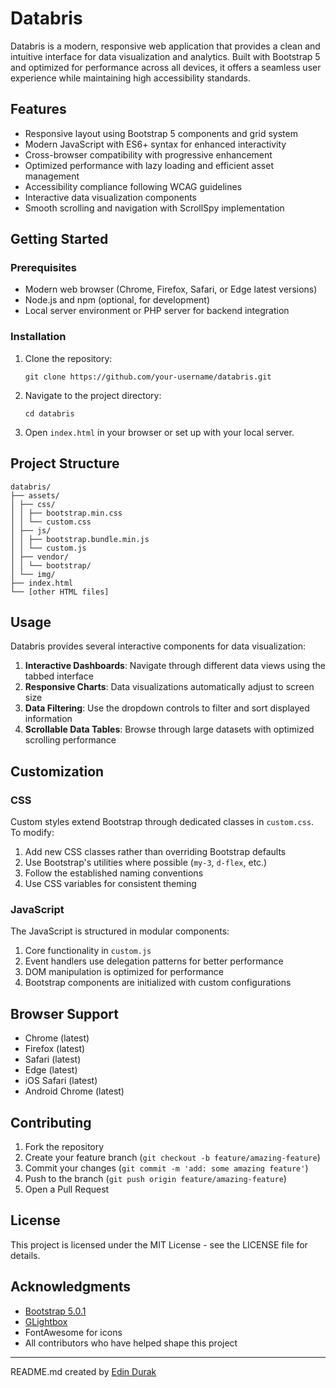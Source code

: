 # Databris

Databris is a modern, responsive web application that provides a clean and intuitive interface for data visualization and analytics. Built with Bootstrap 5 and optimized for performance across all devices, it offers a seamless user experience while maintaining high accessibility standards.

## Features

- Responsive layout using Bootstrap 5 components and grid system
- Modern JavaScript with ES6+ syntax for enhanced interactivity
- Cross-browser compatibility with progressive enhancement
- Optimized performance with lazy loading and efficient asset management
- Accessibility compliance following WCAG guidelines
- Interactive data visualization components
- Smooth scrolling and navigation with ScrollSpy implementation

## Getting Started

### Prerequisites

- Modern web browser (Chrome, Firefox, Safari, or Edge latest versions)
- Node.js and npm (optional, for development)
- Local server environment or PHP server for backend integration

### Installation

1. Clone the repository:
   ```
   git clone https://github.com/your-username/databris.git
   ```
2. Navigate to the project directory:
   ```
   cd databris
   ```
3. Open `index.html` in your browser or set up with your local server.

## Project Structure

```
databris/
├── assets/
│ ├── css/
│ │ ├── bootstrap.min.css
│ │ └── custom.css
│ ├── js/
│ │ ├── bootstrap.bundle.min.js
│ │ └── custom.js
│ ├── vendor/
│ │ └── bootstrap/
│ └── img/
├── index.html
└── [other HTML files]
```

## Usage

Databris provides several interactive components for data visualization:

1. **Interactive Dashboards**: Navigate through different data views using the tabbed interface
2. **Responsive Charts**: Data visualizations automatically adjust to screen size
3. **Data Filtering**: Use the dropdown controls to filter and sort displayed information
4. **Scrollable Data Tables**: Browse through large datasets with optimized scrolling performance

## Customization

### CSS

Custom styles extend Bootstrap through dedicated classes in `custom.css`. To modify:

1. Add new CSS classes rather than overriding Bootstrap defaults
2. Use Bootstrap's utilities where possible (`my-3`, `d-flex`, etc.)
3. Follow the established naming conventions
4. Use CSS variables for consistent theming

### JavaScript

The JavaScript is structured in modular components:

1. Core functionality in `custom.js`
2. Event handlers use delegation patterns for better performance
3. DOM manipulation is optimized for performance
4. Bootstrap components are initialized with custom configurations

## Browser Support

- Chrome (latest)
- Firefox (latest)
- Safari (latest)
- Edge (latest)
- iOS Safari (latest)
- Android Chrome (latest)

## Contributing

1. Fork the repository
2. Create your feature branch (`git checkout -b feature/amazing-feature`)
3. Commit your changes (`git commit -m 'add: some amazing feature'`)
4. Push to the branch (`git push origin feature/amazing-feature`)
5. Open a Pull Request

## License

This project is licensed under the MIT License - see the LICENSE file for details.

## Acknowledgments

- [Bootstrap 5.0.1](https://getbootstrap.com/)
- [GLightbox](https://biati-digital.github.io/glightbox/)
- FontAwesome for icons
- All contributors who have helped shape this project

---

README.md created by [Edin Durak](https://github.com/edindurak)
